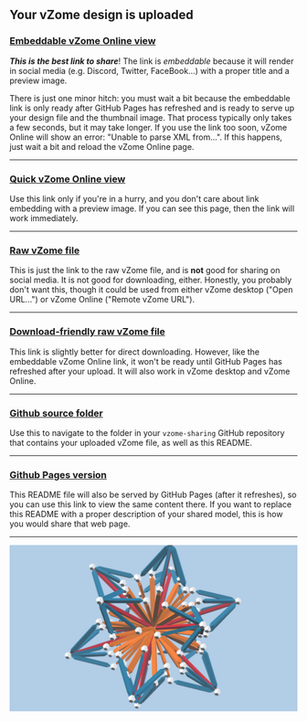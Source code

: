 ## Your vZome design is uploaded

### [Embeddable vZome Online view][embed]

***This is the best link to share***!  The link is *embeddable* because it will render in social media (e.g. Discord, Twitter, FaceBook...) with a proper title and a preview image.

There is just one minor hitch: you must wait a bit because the embeddable link is only 
ready after GitHub Pages has refreshed and is ready to serve up
your design file and the thumbnail image.
That process typically only takes a few seconds, but it may take longer.
If you use the link too soon, vZome Online will show an error: "Unable to parse XML from...".
If this happens, just wait a bit and reload the vZome Online page.

---

### [Quick vZome Online view][quick]

Use this link only if you're in a hurry, and you don't care about link embedding with a preview image.  If you can see this page, then the link will work immediately.

---

### [Raw vZome file][raw]

This is just the link to the raw vZome file, and is **not** good for
sharing on social media.
It is not good for downloading, either.
Honestly, you probably don't want this, though it could be used from either
vZome desktop ("Open URL...") or vZome Online ("Remote vZome URL").

---

### [Download-friendly raw vZome file][rawPages]

This link is slightly better for direct downloading.
However, like the embeddable vZome Online link, it won't be ready until
GitHub Pages has refreshed after your upload.
It will also work in vZome desktop and vZome Online.

---

### [Github source folder][source]

Use this to navigate to the folder in your `vzome-sharing` GitHub repository
that contains your uploaded vZome file, as well as this README.

---

### [Github Pages version][pages]

This README file will also be served by GitHub Pages (after it refreshes),
so you can use this link to view the same content there.
If you want to replace this README with a proper description of your shared model,
this is how you would share that web page.

---

![Image](<red orange blue star.png>)


[quick]: <https://vzome.com/app/?url=https://raw.githubusercontent.com/vorth/vzome-sharing/main/2021/06/30/20-04-55-red+orange+blue+star/red+orange+blue+star.vZome>
[embed]: <https://vzome.com/app/embed.py?url=https://vorth.github.io/vzome-sharing/2021/06/30/20-04-55-red+orange+blue+star/red+orange+blue+star.vZome>
[source]: <https://github.com/vorth/vzome-sharing/tree/main/2021/06/30/20-04-55-red+orange+blue+star/>
[pages]: <https://vorth.github.io/vzome-sharing/2021/06/30/20-04-55-red+orange+blue+star/>
[raw]: <https://raw.githubusercontent.com/vorth/vzome-sharing/main/2021/06/30/20-04-55-red+orange+blue+star/red orange blue star.vZome>
[rawPages]: <https://vorth.github.io/vzome-sharing/2021/06/30/20-04-55-red+orange+blue+star/red orange blue star.vZome>
